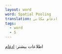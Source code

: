 ```yaml
---
layout: word
word: Spatial Pooling
translation: ادغام مکانی
tags:
  - word
  - S
---
```

اطلاعات بیشتر: [ادغام](/P/pooling)